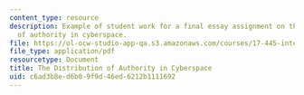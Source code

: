 ```yaml
---
content_type: resource
description: Example of student work for a final essay assignment on the distribution
  of authority in cyberspace.
file: https://ol-ocw-studio-app-qa.s3.amazonaws.com/courses/17-445-international-relations-theory-in-the-cyber-age-fall-2015/c6ad3b8ed6b09f9d46ed6212b1111692_MIT17_445F15_Essay1.pdf
file_type: application/pdf
resourcetype: Document
title: The Distribution of Authority in Cyberspace
uid: c6ad3b8e-d6b0-9f9d-46ed-6212b1111692
---
```


